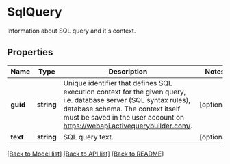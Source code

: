 # SqlQuery

Information about SQL query and it&#39;s context.

## Properties
Name | Type | Description | Notes
------------ | ------------- | ------------- | -------------
**guid** | **string** | Unique identifier that defines SQL execution context for the given query, i.e. database server (SQL syntax rules),  database schema. The context itself must be saved in the user account on https://webapi.activequerybuilder.com/. | [optional] 
**text** | **string** | SQL query text. | [optional] 

[[Back to Model list]](../README.md#documentation-for-models) [[Back to API list]](../README.md#documentation-for-api-endpoints) [[Back to README]](../README.md)


